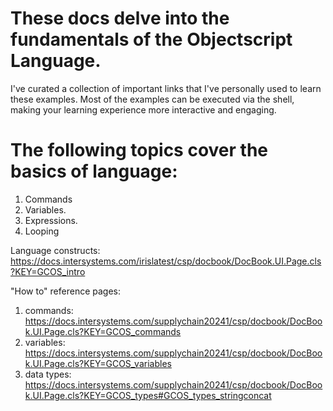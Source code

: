 # These docs delve into the fundamentals of the Objectscript Language. 
I've curated a collection of important links that I've personally used to learn these examples. 
Most of the examples can be executed via the shell, making your learning experience more interactive and engaging.

# The following topics cover the basics of language:
1. Commands
2. Variables.
3. Expressions.
4. Looping

Language constructs:
https://docs.intersystems.com/irislatest/csp/docbook/DocBook.UI.Page.cls?KEY=GCOS_intro

"How to" reference pages:
1. commands:  https://docs.intersystems.com/supplychain20241/csp/docbook/DocBook.UI.Page.cls?KEY=GCOS_commands
2. variables: https://docs.intersystems.com/supplychain20241/csp/docbook/DocBook.UI.Page.cls?KEY=GCOS_variables
3. data types: https://docs.intersystems.com/supplychain20241/csp/docbook/DocBook.UI.Page.cls?KEY=GCOS_types#GCOS_types_stringconcat
